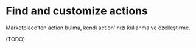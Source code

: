 # Find and customize actions

Marketplace'ten action bulma, kendi action'ınızı kullanma ve özelleştirme.

(TODO)
